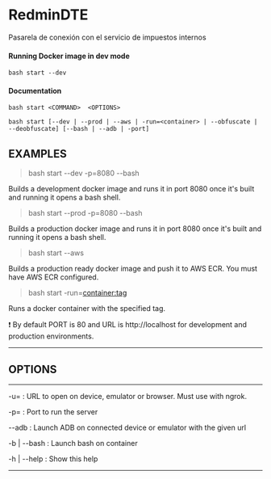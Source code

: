 # RedminDTE

Pasarela de conexión con el servicio de impuestos internos

#### Running Docker image in dev mode

    bash start --dev

#### Documentation

    bash start <COMMAND>  <OPTIONS>

    bash start [--dev | --prod | --aws | -run=<container> | --obfuscate | --deobfuscate] [--bash | --adb | -port]

## EXAMPLES

> bash start --dev -p=8080 --bash

Builds a development docker image and runs it in port 8080 once it's built and running it opens a bash shell.

> bash start --prod -p=8080 --bash

Builds a production docker image and runs it in port 8080 once it's built and running it opens a bash shell.

> bash start --aws

Builds a production ready docker image and push it to AWS ECR. You must have AWS ECR configured.

> bash start -run=<container:tag>

Runs a docker container with the specified tag.

:exclamation: By default PORT is 80 and URL is http://localhost for development
and production environments.

---

## OPTIONS

---

-u=<url> : URL to open on device, emulator or browser. Must use with ngrok.

-p=<port> : Port to run the server

--adb : Launch ADB on connected device or emulator with the given url

-b | --bash : Launch bash on container

-h | --help : Show this help

---
